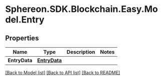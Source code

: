 # Sphereon.SDK.Blockchain.Easy.Model.Entry
## Properties

Name | Type | Description | Notes
------------ | ------------- | ------------- | -------------
**EntryData** | [**EntryData**](EntryData.md) |  | 

[[Back to Model list]](../README.md#documentation-for-models) [[Back to API list]](../README.md#documentation-for-api-endpoints) [[Back to README]](../README.md)

